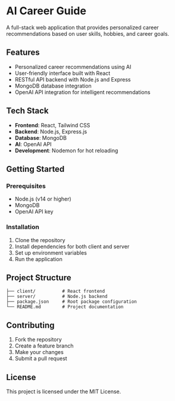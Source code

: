 # AI Career Guide

A full-stack web application that provides personalized career recommendations based on user skills, hobbies, and career goals.

## Features

- Personalized career recommendations using AI
- User-friendly interface built with React
- RESTful API backend with Node.js and Express
- MongoDB database integration
- OpenAI API integration for intelligent recommendations

## Tech Stack

- **Frontend**: React, Tailwind CSS
- **Backend**: Node.js, Express.js
- **Database**: MongoDB
- **AI**: OpenAI API
- **Development**: Nodemon for hot reloading

## Getting Started

### Prerequisites

- Node.js (v14 or higher)
- MongoDB
- OpenAI API key

### Installation

1. Clone the repository
2. Install dependencies for both client and server
3. Set up environment variables
4. Run the application

## Project Structure

```
├── client/          # React frontend
├── server/          # Node.js backend
├── package.json     # Root package configuration
└── README.md        # Project documentation
```

## Contributing

1. Fork the repository
2. Create a feature branch
3. Make your changes
4. Submit a pull request

## License

This project is licensed under the MIT License.
